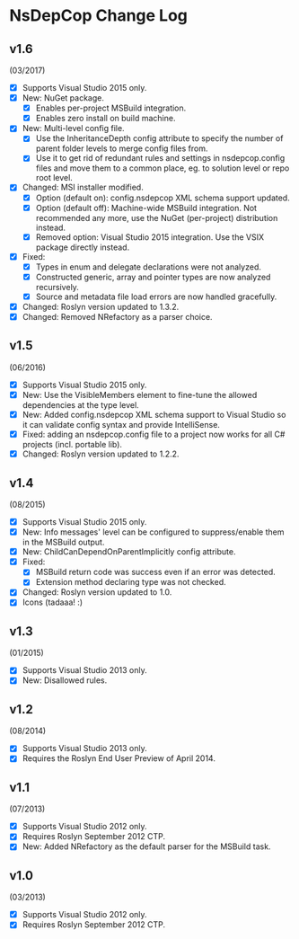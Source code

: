 # NsDepCop Change Log

## v1.6
(03/2017)

- [x] Supports Visual Studio 2015 only.
- [x] New: NuGet package.
  - [x] Enables per-project MSBuild integration.
  - [x] Enables zero install on build machine.
- [x] New: Multi-level config file.
  - [x] Use the InheritanceDepth config attribute to specify the number of parent folder levels to merge config files from.
  - [x] Use it to get rid of redundant rules and settings in nsdepcop.config files and move them to a common place, eg. to solution level or repo root level.
- [x] Changed: MSI installer modified.
  - [x] Option (default on): config.nsdepcop XML schema support updated.
  - [x] Option (default off): Machine-wide MSBuild integration. Not recommended any more, use the NuGet (per-project) distribution instead.
  - [x] Removed option: Visual Studio 2015 integration. Use the VSIX package directly instead.
- [x] Fixed: 
  - [x] Types in enum and delegate declarations were not analyzed.
  - [x] Constructed generic, array and pointer types are now analyzed recursively.
  - [x] Source and metadata file load errors are now handled gracefully.
- [x] Changed: Roslyn version updated to 1.3.2.
- [x] Changed: Removed NRefactory as a parser choice.

## v1.5
(06/2016)

- [x] Supports Visual Studio 2015 only.
- [x] New: Use the VisibleMembers element to fine-tune the allowed dependencies at the type level.
- [x] New: Added config.nsdepcop XML schema support to Visual Studio so it can validate config syntax and provide IntelliSense.
- [x] Fixed: adding an nsdepcop.config file to a project now works for all C# projects (incl. portable lib).
- [x] Changed: Roslyn version updated to 1.2.2.

## v1.4
(08/2015)

- [x] Supports Visual Studio 2015 only.
- [x] New: Info messages' level can be configured to suppress/enable them in the MSBuild output.
- [x] New: ChildCanDependOnParentImplicitly config attribute.
- [x] Fixed:
  - [x] MSBuild return code was success even if an error was detected.
  - [x] Extension method declaring type was not checked.
- [x] Changed: Roslyn version updated to 1.0.
- [x] Icons (tadaaa! :)

## v1.3
(01/2015)

- [x] Supports Visual Studio 2013 only.
- [x] New: Disallowed rules.

## v1.2
(08/2014)

- [x] Supports Visual Studio 2013 only.
- [x] Requires the Roslyn End User Preview of April 2014.

## v1.1
(07/2013)

- [x] Supports Visual Studio 2012 only.
- [x] Requires Roslyn September 2012 CTP. 
- [x] New: Added NRefactory as the default parser for the MSBuild task.

## v1.0
(03/2013)

- [x] Supports Visual Studio 2012 only.
- [x] Requires Roslyn September 2012 CTP. 